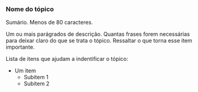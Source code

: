 ### Nome do tópico

Sumário. Menos de 80 caracteres.

Um ou mais parágrados de descrição. Quantas frases forem necessárias para
deixar claro do que se trata o tópico. Ressaltar o que torna esse item
importante.

Lista de itens que ajudam a indentificar o tópico:

- Um item
  - Subitem 1
  - Subitem 2
